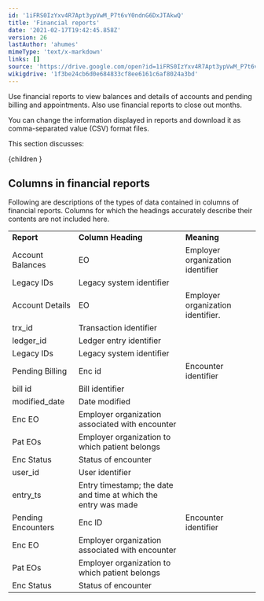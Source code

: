 ```yaml
---
id: '1iFRS0IzYxv4R7Apt3ypVwM_P7t6vY0ndnG6DxJTAkwQ'
title: 'Financial reports'
date: '2021-02-17T19:42:45.858Z'
version: 26
lastAuthor: 'ahumes'
mimeType: 'text/x-markdown'
links: []
source: 'https://drive.google.com/open?id=1iFRS0IzYxv4R7Apt3ypVwM_P7t6vY0ndnG6DxJTAkwQ'
wikigdrive: '1f3be24cb6d0e684833cf8ee6161c6af8024a3bd'
---
```

Use financial reports to view balances and details of accounts and pending billing and appointments. Also use financial reports to close out months.

You can change the information displayed in reports and download it as comma-separated value (CSV) format files.

This section discusses:

{children }

## Columns in financial reports

Following are descriptions of the types of data contained in columns of financial reports. Columns for which the headings accurately describe their contents are not included here.
<table>
<tr>
<td><strong>Report</strong></td>
<td><strong>Column Heading</strong></td>
<td><strong>Meaning</strong></td>
</tr>
<tr>
<td>Account Balances</td>
<td>EO</td>
<td>Employer organization identifier</td>
</tr>
<tr>
<td>Legacy IDs</td>
<td>Legacy system identifier</td>
</tr>
<tr>
<td>Account Details</td>
<td>EO</td>
<td>Employer organization identifier.</td>
</tr>
<tr>
<td>trx_id</td>
<td>Transaction identifier</td>
</tr>
<tr>
<td>ledger_id</td>
<td>Ledger entry identifier</td>
</tr>
<tr>
<td>Legacy IDs</td>
<td>Legacy system identifier</td>
</tr>
<tr>
<td>Pending Billing</td>
<td>Enc id</td>
<td>Encounter identifier</td>
</tr>
<tr>
<td>bill id</td>
<td>Bill identifier</td>
</tr>
<tr>
<td>modified_date</td>
<td>Date modified</td>
</tr>
<tr>
<td>Enc EO</td>
<td>Employer organization associated with encounter</td>
</tr>
<tr>
<td>Pat EOs</td>
<td>Employer organization to which patient belongs</td>
</tr>
<tr>
<td>Enc Status</td>
<td>Status of encounter</td>
</tr>
<tr>
<td>user_id</td>
<td>User identifier</td>
</tr>
<tr>
<td>entry_ts</td>
<td>Entry timestamp; the date and time at which the entry was made</td>
</tr>
<tr>
<td>Pending Encounters</td>
<td>Enc ID</td>
<td>Encounter identifier</td>
</tr>
<tr>
<td>Enc EO</td>
<td>Employer organization associated with encounter</td>
</tr>
<tr>
<td>Pat EOs</td>
<td>Employer organization to which patient belongs</td>
</tr>
<tr>
<td>Enc Status</td>
<td>Status of encounter</td>
</tr>
</table>
